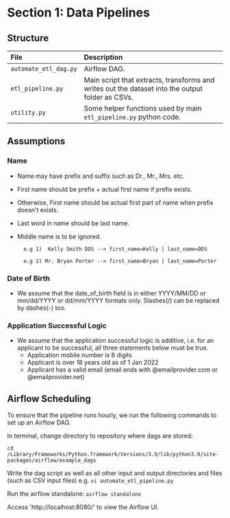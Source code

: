 # Section 1: Data Pipelines

## Structure

| File                      | Description                       |
| :-------------------------| :-------------------------------- |
| `automate_etl_dag.py`     | Airflow DAG.                      |
| `etl_pipeline.py`         | Main script that extracts, transforms and writes out the dataset into the output folder as CSVs. |
| `utility.py`         | Some helper functions used by main `etl_pipeline.py` python code. |

## Assumptions

### Name

- Name may have prefix and suffix such as Dr., Mr., Mrs. etc.
- First name should be prefix + actual first name if prefix exists.
- Otherwise, First name should be actual first part of name when prefix doesn't exists. 
- Last word in name should be last name. 
- Middle name is to be ignored. 

        e.g 1)  Kelly Smith DDS --> first_name=Kelly | last_name=DDS

        e.g 2) Mr. Bryan Porter --> first_name=Bryan | last_name=Porter

### Date of Birth 
- We assume that the date_of_birth field is in either YYYY/MM/DD or mm/dd/YYYY or dd/mm/YYYY formats only. Slashes(/) can be replaced by dashes(-) too. 

### Application Successful Logic
- We assume that the application successful logic is additive, i.e. for an applicant to be successful, all three statements below must be true. 
    - Application mobile number is 8 digits
    - Applicant is over 18 years old as of 1 Jan 2022
    - Applicant has a valid email (email ends with @emailprovider.com or @emailprovider.net)



## Airflow Scheduling 

To ensure that the pipeline runs hourly, we run the following commands to set up an Airflow DAG. 

In terminal, change directory to repository where dags are stored: 

`cd /Library/Frameworks/Python.framework/Versions/3.9/lib/python3.9/site-packages/airflow/example_dags`

Write the dag script as well as all other input and output directories and files (such as CSV input files)
e.g. `vi automate_etl_pipeline.py`

Run the airflow standalone: 
`airflow standalone`

Access 'http://localhost:8080/' to view the Airflow UI. 